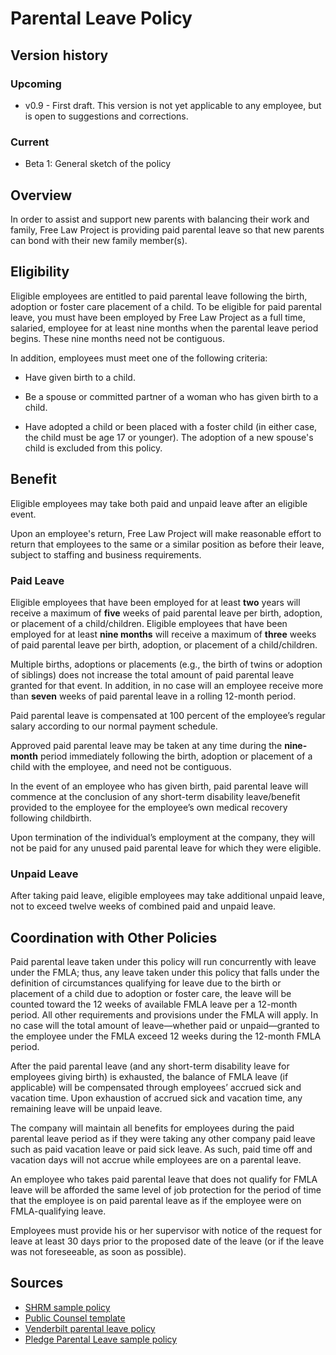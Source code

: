 # Parental Leave Policy

## Version history

### Upcoming

 - v0.9 - First draft. This version is not yet applicable to any employee, but is open to suggestions and corrections.
 
### Current

 - Beta 1: General sketch of the policy


## Overview

In order to assist and support new parents with balancing their work and family, Free Law Project is providing paid parental leave so that new parents can bond with their new family member(s).

 
## Eligibility

Eligible employees are entitled to paid parental leave following the birth, adoption or foster care placement of a child. To be eligible for paid parental leave, you must have been employed by Free Law Project as a full time, salaried, employee for at least nine months ​​when the parental leave period begins. These nine months need not be contiguous.

In addition, employees must meet one of the following criteria:

 - Have given birth to a child.

 - Be a spouse or committed partner of a woman who has given birth to a child.

 - Have adopted a child or been placed with a foster child (in either case, the child must be age 17 or younger). The adoption of a new spouse's child is excluded from this policy.


## Benefit

Eligible employees may take both paid and unpaid leave after an eligible event. 

Upon an employee's return, Free Law Project will make reasonable effort to return that employees to the same or a similar position as before their leave, subject to staffing and business requirements.

### Paid Leave

Eligible employees that have been employed for at least **two** years will receive a maximum of **five** weeks of paid parental leave per birth, adoption, or placement of a child/children.  Eligible employees that have been employed for at least **nine months** will receive a maximum of **three** weeks of paid parental leave per birth, adoption, or placement of a child/children.

Multiple births, adoptions or placements (e.g., the birth of twins or adoption of siblings) does not increase the total amount of paid parental leave granted for that event. In addition, in no case will an employee receive more than **seven** weeks of paid parental leave in a rolling 12-month period.

Paid parental leave is compensated at 100 percent of the employee’s regular salary according to our normal payment schedule.

Approved paid parental leave may be taken at any time during the **nine-month** period immediately following the birth, adoption or placement of a child with the employee, and need not be contiguous.

In the event of an employee who has given birth, paid parental leave will commence at the conclusion of any short-term disability leave/benefit provided to the employee for the employee’s own medical recovery following childbirth.

Upon termination of the individual’s employment at the company, they will not be paid for any unused paid parental leave for which they were eligible.

### Unpaid Leave

After taking paid leave, eligible employees may take additional unpaid leave, not to exceed twelve weeks of combined paid and unpaid leave.


## Coordination with Other Policies

Paid parental leave taken under this policy will run concurrently with leave under the FMLA; thus, any leave taken under this policy that falls under the definition of circumstances qualifying for leave due to the birth or placement of a child due to adoption or foster care, the leave will be counted toward the 12 weeks of available FMLA leave per a 12-month period. All other requirements and provisions under the FMLA will apply. In no case will the total amount of leave—whether paid or unpaid—granted to the employee under the FMLA exceed 12 weeks during the 12-month FMLA period.

After the paid parental leave (and any short-term disability leave for employees giving birth) is exhausted, the balance of FMLA leave (if applicable) will be compensated through employees’ accrued sick and vacation time. Upon exhaustion of accrued sick and vacation time, any remaining leave will be unpaid leave.

The company will maintain all benefits for employees during the paid parental leave period as if they were taking any other company paid leave such as paid vacation leave or paid sick leave. As such, paid time off and vacation days will not accrue while employees are on a parental leave.

An employee who takes paid parental leave that does not qualify for FMLA leave will be afforded the same level of job protection for the period of time that the employee is on paid parental leave as if the employee were on FMLA-qualifying leave.

Employees must provide his or her supervisor with notice of the request for leave at least 30 days prior to the proposed date of the leave (or if the leave was not foreseeable, as soon as possible).


## Sources

 - [SHRM sample policy](https://www.shrm.org/resourcesandtools/tools-and-samples/policies/pages/paid-parental-leave-policy.aspx)
 - [Public Counsel template](http://www.publiccounsel.org/tools/publications/files/0251.pdf)
 - [Venderbilt parental leave policy](https://hr.vanderbilt.edu/policies/ParentalLeave.php)
 - [Pledge Parental Leave sample policy](https://pledgepl.org/files/PledgeParentalLeave-SampleParentalLeavePolicy-1.0.pdf)